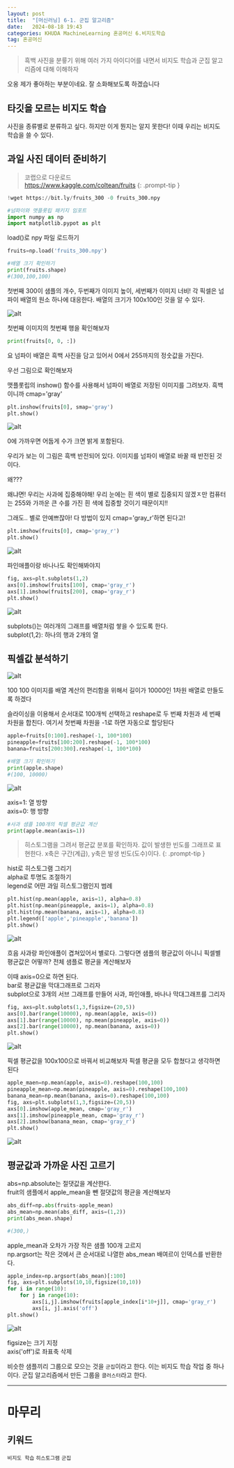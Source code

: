 ```yaml
---
layout: post
title:  "[머신러닝] 6-1. 군집 알고리즘"
date:   2024-08-18 19:43
categories: KHUDA MachineLearning 혼공머신 6.비지도학습
tag: 혼공머신
---
```



> 흑백 사진을 분륳기 위해 여러 가지 아이디어를 내면서 비지도 학습과 군집 알고리즘에 대해 이해하자


오옹 제가 좋아하는 부분이네요. 잘 소화해보도록 하겠습니다





## 타깃을 모르는 비지도 학습

사진을 종류별로 분류하고 싶다. 하지만 이게 뭔지는 알지 못한다! 이때 우리는 비지도 학습을 쓸 수 있다. 

## 과일 사진 데이터 준비하기

> 코랩으로 다운로드<br>
https://www.kaggle.com/coltean/fruits {: .prompt-tip }


```python
!wget https://bit.ly/fruits_300 -0 fruits_300.npy
```

```python
#넘파이와 맷플롯립 패키지 임포트
import numpy as np
import matplotlib.pypot as plt
```
load()로 npy 파일 로드하기

```python
fruits=np.load('fruits_300.npy')
```

```python
#배열 크기 확인하기
print(fruits.shape)
#(300,100,100)
```
첫번째 300이 샘플의 개수, 두번째가 이미지 높이, 세번째가 이미지 너비!
각 픽셀은 넘파이 배열의 원소 하나에 대응한다. 배열의 크기가 100x100인 것을 알 수 있다.

![alt](/assets/img/6.1cat.png)

첫번째 이미지의 첫번째 행을 확인해보자

```python
print(fruits[0, 0, :])
```

요 넘파이 배열은 흑백 사진을 담고 있어서 0에서 255까지의 정숫값을 가진다. 

우선 그림으로 확인해보자

맷플롯립의 inshow() 함수를 사용해서 넘파이 배열로 저장된 이미지를 그려보자. 흑백이니까 cmap='gray'

```python
plt.inshow(fruits[0], smap='gray')
plt.show()
```
![alt](/assets/img/6.1apple.png)

0에 가까우면 어둡게 수가 크면 밝게 포함된다.

우리가 보는 이 그림은 흑백 반전되어 있다. 이미지를 넘파이 배열로 바꿀 때 반전된 것이다. 

왜???

왜냐면! 우리는 사과에 집중해야해! 우리 눈에는 흰 색이 별로 집중되지 않겠ㅈ만 컴퓨터는 255와 가까운 큰 수를 가진 흰 색에 집중할 것이기 때문이지!!


그래도.. 별로 안예쁘잖아! 다 방법이 있지 cmap='gray_r'하면 된다고!

```python
plt.imshow(fruits[0], cmap='gray_r')
plt.show()
```

![alt](/assets/img/6.1pretty.png)

파인애플이랑 바나나도 확인해봐야지

```python
fig, axs=plt.subplots(1,2)
axs[0].imshow(fruits[100], cmap='gray_r')
axs[1].imshow(fruits[200], cmap='gray_r')
plt.show()
```

![alt](/assets/img/6.1pine.png)

subplots()는 여러개의 그래프를 배열처럼 쌓을 수 있도록 한다. 
<br>
subplot(1,2): 하나의 행과 2개의 열

## 픽셀값 분석하기

![alt](/assets/img/6.1spread.png)

100 100 이미지를 배열 계산의 편리함을 위해서 길이가 10000인 1차원 배열로 만들도록 하겠다

슬라이싱을 이용해서 순서대로 100개씩 선택하고 reshape로 두 번째 차원과 세 번째 차원을 합친다. 
여기서 첫번째 차원을 -1로 하면 자동으로 할당된다

```python
apple=fruits[0:100].reshape(-1, 100*100)
pineapple=fruits[100:200].reshape(-1, 100*100)
banana=fruits[200:300].reshape(-1, 100*100)
```

```python
#배열 크기 확인하기
print(apple.shape)
#(100, 10000)
```

![alt](/assets/img/6.1axis.png)

axis=1: 열 방향<br>
axis=0: 행 방향

```python
#사과 샘플 100개의 픽셀 평균값 계산
print(apple.mean(axis=1))
```

>히스토그램을 그려서 평균값 분포를 확인하자. 값이 발생한 빈도를 그래프로 표현한다. x축은 구간(계급), y축은 발생 빈도(도수)이다. 
{: .prompt-tip }

hist로 히스토그램 그리기<br>
alpha로 투명도 조절하기<br>
legend로 어떤 과일 히스토그램인지 범례
```python
plt.hist(np.mean(apple, axis=1), alpha=0.8)
plt.hist(np.mean(pineapple, axis=1), alpha=0.8)
plt.hist(np.mean(banana, axis=1), alpha=0.8)
plt.legend(['apple','pineapple','banana'])
plt.show()
```
![alt](/assets/img/6.1hist.png)

흐음 사과랑 파인애플이 겹쳐있어서 별로다. 그렇다면 샘플의 평균값이 아니니 픽셀별 평균값은 어떻까? 전체 샘플로 평균을 계산해보자

이때 axis=0으로 하면 된다. <br>
bar로 평균값을 막대그래프로 그리자<br>
subplot으로 3개의 서브 그래프를 만들어 사과, 파인애플, 바나나 막대그래프를 그리자

```python
fig, axs=plt.subplots(1,3,figsize=(20,5))
axs[0].bar(range(10000), np.mean(apple, axis=0))
axs[1].bar(range(10000), np.mean(pineapple, axis=0))
axs[2].bar(range(10000), np.mean(banana, axis=0))
plt.show()
```
![alt](/assets/img/6.1axis=0.png)

픽셀 평균값을 100x100으로 바꿔서 비교해보자
픽셀 평균을 모두 합쳤다고 생각하면 된다

```python
apple_maen=np.mean(apple, axis=0).reshape(100,100)
pineapple_mean=np.mean(pineapple, axis=0).reshape(100,100)
banana_mean=np.mean(banana, axis=0).reshape(100,100)
fig, axs=plt.subplots(1,3,figsize=(20,5))
axs[0].imshow(apple_mean, cmap='gray_r')
axs[1].imshow(pineapple_mean, cmap='gray_r')
axs[2].imshow(banana_mean, cmap='gray_r')
plt.show()
```
![alt](/assets/img/6.1mean.png)

## 평균값과 가까운 사진 고르기

abs=np.absolute는 절댓값을 계산한다. <br>
fruit의 샘플에서 apple_mean을 뺀 절댓값의 평균을 계산해보자

```python
abs_diff=np.abs(fruits-apple_mean)
abs_mean=np.mean(abs_diff, axis=(1,2))
print(abs_mean.shape)

#(300,)
```
apple_mean과 오차가 가장 작은 샘플 100개 고르지<br>
np.argsort는 작은 것에서 큰 순서대로 나열한 abs_mean 배여르이 인덱스를 반환한다. 

```python
apple_index=np.argsort(abs_mean)[:100]
fig, axs=plt.subplots(10,10,figsize(10,10))
for i in range(10):
    for j in range(10):
        axs[i,j].imshow(fruits[apple_index[i*10+j]], cmap='gray_r')
        axs[i, j].axis('off')
plt.show()
```
![alt](/assets/img/6.1appleset.png)

figsize는 크기 지정<br>
axis('off')로 좌표축 삭제

비슷한 샘플끼리 그룹으로 모으는 것을 `군집`이라고 한다. 이는 비지도 학습 작업 중 하나이다. 군집 알고리즘에서 만든 그룹을   `클러스터`라고 한다.

---
# 마무리
## 키워드
`비지도 학습` `히스토그램` `군집`

